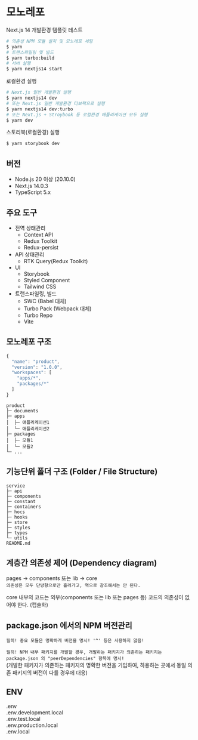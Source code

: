 # 모노레포

Next.js 14 개발환경 템플릿 테스트

```bash
# 의존성 NPM 모듈 설치 및 모노레포 세팅
$ yarn
# 트랜스파일링 및 빌드
$ yarn turbo:build
# 서버 실행
$ yarn nextjs14 start
```

로컬환경 실행

```bash
# Next.js 일반 개발환경 실행
$ yarn nextjs14 dev
# 또는 Next.js 일반 개발환경 터보팩으로 실행
$ yarn nextjs14 dev:turbo
# 또는 Next.js + Stroybook 등 로컬환경 애플리케이션 모두 실행
$ yarn dev
```

스토리북(로컬환경) 실행

```bash
$ yarn storybook dev
```

## 버전

- Node.js 20 이상 (20.10.0)
- Next.js 14.0.3
- TypeScript 5.x

## 주요 도구

- 전역 상태관리
  - Context API
  - Redux Toolkit
  - Redux-persist
- API 상태관리
  - RTK Query(Redux Toolkit)
- UI
  - Storybook
  - Styled Component
  - Tailwind CSS
- 트랜스파일링, 빌드
  - SWC (Babel 대체)
  - Turbo Pack (Webpack 대체)
  - Turbo Repo
  - Vite

## 모노레포 구조

```javascript
{
  "name": "product",
  "version": "1.0.0",
  "workspaces": [
    "apps/*",
    "packages/*"
  ]
}
```

```
product
├─ documents
├─ apps
│  ├─ 애플리케이션1
│  └─ 애플리케이션2
├─ packages
│  ├─ 모듈1
│  └─ 모듈2
└─ ...
```

## 기능단위 폴더 구조 (Folder / File Structure)

```
service
├─ api
├─ components
├─ constant
├─ containers
├─ hocs
├─ hooks
├─ store
├─ styles
├─ types
└─ utils
README.md
```

## 계층간 의존성 제어 (Dependency diagram)

pages -> components 또는 lib -> core  
`의존성은 모두 단방향으로만 흘러가고, 역으로 참조해서는 안 된다.`

core 내부의 코드는 외부(components 또는 lib 또는 pages 등) 코드의 의존성이 없어야 한다. (캡슐화)

## package.json 에서의 NPM 버전관리

`필히! 중요 모듈은 명확하게 버전을 명시! '^' 등은 사용하지 않음!`

`필히! NPM 내부 패키지를 개발할 경우, 개발하는 패키지가 의존하는 패키지는 package.json 의 "peerDependencies" 항목에 명시!`  
(개발한 패키지가 의존하는 패키지의 명확한 버전을 기입하여, 하용하는 곳에서 동일 의존 패키지의 버전이 다를 경우에 대응)

## ENV

.env  
.env.development.local  
.env.test.local  
.env.production.local  
.env.local
